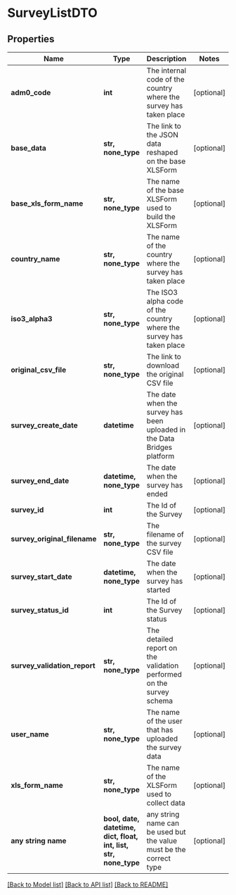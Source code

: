 # SurveyListDTO


## Properties
Name | Type | Description | Notes
------------ | ------------- | ------------- | -------------
**adm0_code** | **int** | The internal code of the country where the survey has taken place | [optional] 
**base_data** | **str, none_type** | The link to the JSON data reshaped on the base XLSForm | [optional] 
**base_xls_form_name** | **str, none_type** | The name of the base XLSForm used to build the XLSForm | [optional] 
**country_name** | **str, none_type** | The name of the country where the survey has taken place | [optional] 
**iso3_alpha3** | **str, none_type** | The ISO3 alpha code of the country where the survey has taken place | [optional] 
**original_csv_file** | **str, none_type** | The link to download the original CSV file | [optional] 
**survey_create_date** | **datetime** | The date when the survey has been uploaded in the Data Bridges platform | [optional] 
**survey_end_date** | **datetime, none_type** | The date when the survey has ended | [optional] 
**survey_id** | **int** | The Id of the Survey | [optional] 
**survey_original_filename** | **str, none_type** | The filename of the survey CSV file | [optional] 
**survey_start_date** | **datetime, none_type** | The date when the survey has started | [optional] 
**survey_status_id** | **int** | The Id of the Survey status | [optional] 
**survey_validation_report** | **str, none_type** | The detailed report on the validation performed on the survey schema | [optional] 
**user_name** | **str, none_type** | The name of the user that has uploaded the survey data | [optional] 
**xls_form_name** | **str, none_type** | The name of the XLSForm used to collect data | [optional] 
**any string name** | **bool, date, datetime, dict, float, int, list, str, none_type** | any string name can be used but the value must be the correct type | [optional]

[[Back to Model list]](../README.md#documentation-for-models) [[Back to API list]](../README.md#documentation-for-api-endpoints) [[Back to README]](../README.md)


